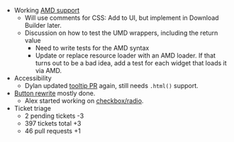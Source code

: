 * Working [AMD support](https://github.com/jquery/jquery-ui/pull/1029)
  * Will use comments for CSS: Add to UI, but implement in Download Builder later.
  * Discussion on how to test the UMD wrappers, including the return value
    * Need to write tests for the AMD syntax
    * Update or replace resource loader with an AMD loader. If that turns out to be a bad idea, add a test for each widget that loads it via AMD.
* Accessibility
  * Dylan updated [tooltip PR](https://github.com/jquery/jquery-ui/pull/1118) again, still needs `.html()` support.
* [Button rewrite](https://github.com/jquery/jquery-ui/pull/1126) mostly done.
  * Alex started working on [checkbox/radio](http://view.jqueryui.com/button/demos/button/checkbox.html).
* Ticket triage
  * 2 pending tickets -3
  * 397 tickets total +3
  * 46 pull requests +1
